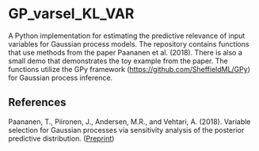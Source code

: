 # GP_varsel_KL_VAR

A Python implementation for estimating the predictive relevance of input variables
for Gaussian process models. The repository contains functions
that use methods from the paper Paananen et al. (2018). There is also
a small demo that demonstrates the toy example from the paper. The functions utilize
the GPy framework (https://github.com/SheffieldML/GPy) for Gaussian process inference.

## References

Paananen, T., Piironen, J., Andersen, M.R., and Vehtari, A. (2018). Variable selection for Gaussian processes via sensitivity analysis of the posterior predictive distribution. ([Preprint](https://arxiv.org/abs/1712.08048))
